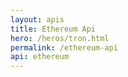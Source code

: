 ```yaml
---
layout: apis
title: Ethereum Api
hero: /heros/tron.html
permalink: /ethereum-api
api: ethereum
---
```



